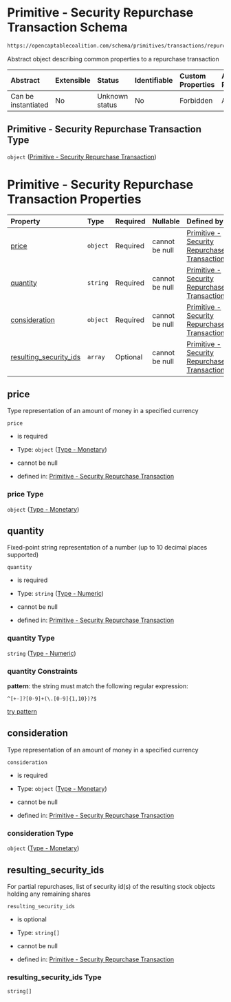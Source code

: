 # Primitive - Security Repurchase Transaction Schema

```txt
https://opencaptablecoalition.com/schema/primitives/transactions/repurchase/base_repurchase
```

Abstract object describing common properties to a repurchase transaction

| Abstract            | Extensible | Status         | Identifiable | Custom Properties | Additional Properties | Access Restrictions | Defined In                                                                                                                      |
| :------------------ | :--------- | :------------- | :----------- | :---------------- | :-------------------- | :------------------ | :------------------------------------------------------------------------------------------------------------------------------ |
| Can be instantiated | No         | Unknown status | No           | Forbidden         | Allowed               | none                | [BaseRepurchase.schema.json](../../schema/primitives/transactions/repurchase/BaseRepurchase.schema.json "open original schema") |

## Primitive - Security Repurchase Transaction Type

`object` ([Primitive - Security Repurchase Transaction](baserepurchase.md))

# Primitive - Security Repurchase Transaction Properties

| Property                                          | Type     | Required | Nullable       | Defined by                                                                                                                                                                                                                                                     |
| :------------------------------------------------ | :------- | :------- | :------------- | :------------------------------------------------------------------------------------------------------------------------------------------------------------------------------------------------------------------------------------------------------------- |
| [price](#price)                                   | `object` | Required | cannot be null | [Primitive - Security Repurchase Transaction](basetransfer-properties-type---monetary.md "https://opencaptablecoalition.com/schema/types/monetary#/properties/price")                                                                                          |
| [quantity](#quantity)                             | `string` | Required | cannot be null | [Primitive - Security Repurchase Transaction](ratio-properties-type---numeric-1.md "https://opencaptablecoalition.com/schema/types/numeric#/properties/quantity")                                                                                              |
| [consideration](#consideration)                   | `object` | Required | cannot be null | [Primitive - Security Repurchase Transaction](basetransfer-properties-type---monetary.md "https://opencaptablecoalition.com/schema/types/monetary#/properties/consideration")                                                                                  |
| [resulting_security_ids](#resulting_security_ids) | `array`  | Optional | cannot be null | [Primitive - Security Repurchase Transaction](baserepurchase-properties-security-repurchase---resulting-security-id-array.md "https://opencaptablecoalition.com/schema/primitives/transactions/repurchase/base_repurchase#/properties/resulting_security_ids") |

## price

Type representation of an amount of money in a specified currency

`price`

*   is required

*   Type: `object` ([Type - Monetary](basetransfer-properties-type---monetary.md))

*   cannot be null

*   defined in: [Primitive - Security Repurchase Transaction](basetransfer-properties-type---monetary.md "https://opencaptablecoalition.com/schema/types/monetary#/properties/price")

### price Type

`object` ([Type - Monetary](basetransfer-properties-type---monetary.md))

## quantity

Fixed-point string representation of a number (up to 10 decimal places supported)

`quantity`

*   is required

*   Type: `string` ([Type - Numeric](ratio-properties-type---numeric-1.md))

*   cannot be null

*   defined in: [Primitive - Security Repurchase Transaction](ratio-properties-type---numeric-1.md "https://opencaptablecoalition.com/schema/types/numeric#/properties/quantity")

### quantity Type

`string` ([Type - Numeric](ratio-properties-type---numeric-1.md))

### quantity Constraints

**pattern**: the string must match the following regular expression: 

```regexp
^[+-]?[0-9]+(\.[0-9]{1,10})?$
```

[try pattern](https://regexr.com/?expression=%5E%5B%2B-%5D%3F%5B0-9%5D%2B\(%5C.%5B0-9%5D%7B1%2C10%7D\)%3F%24 "try regular expression with regexr.com")

## consideration

Type representation of an amount of money in a specified currency

`consideration`

*   is required

*   Type: `object` ([Type - Monetary](basetransfer-properties-type---monetary.md))

*   cannot be null

*   defined in: [Primitive - Security Repurchase Transaction](basetransfer-properties-type---monetary.md "https://opencaptablecoalition.com/schema/types/monetary#/properties/consideration")

### consideration Type

`object` ([Type - Monetary](basetransfer-properties-type---monetary.md))

## resulting_security_ids

For partial repurchases, list of security id(s) of the resulting stock objects holding any remaining shares

`resulting_security_ids`

*   is optional

*   Type: `string[]`

*   cannot be null

*   defined in: [Primitive - Security Repurchase Transaction](baserepurchase-properties-security-repurchase---resulting-security-id-array.md "https://opencaptablecoalition.com/schema/primitives/transactions/repurchase/base_repurchase#/properties/resulting_security_ids")

### resulting_security_ids Type

`string[]`
